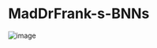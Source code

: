 # MadDrFrank-s-BNNs

![image](https://github.com/user-attachments/assets/ca488989-5819-4a4e-9be0-196b51bdc384)

